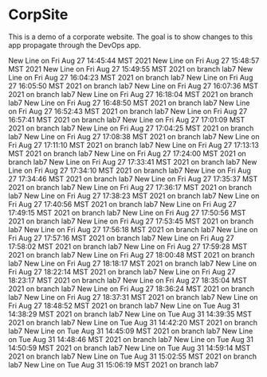 # CorpSite

This is a demo of a corporate website.  The goal is to show changes to this app propagate through the DevOps app.

New Line on Fri Aug 27 14:45:44 MST 2021
New Line on Fri Aug 27 15:48:57 MST 2021
New Line on Fri Aug 27 15:49:55 MST 2021 on branch lab7
New Line on Fri Aug 27 16:04:23 MST 2021 on branch lab7
New Line on Fri Aug 27 16:05:50 MST 2021 on branch lab7
New Line on Fri Aug 27 16:07:36 MST 2021 on branch lab7
New Line on Fri Aug 27 16:18:04 MST 2021 on branch lab7
New Line on Fri Aug 27 16:48:50 MST 2021 on branch lab7
New Line on Fri Aug 27 16:52:43 MST 2021 on branch lab7
New Line on Fri Aug 27 16:57:41 MST 2021 on branch lab7
New Line on Fri Aug 27 17:01:09 MST 2021 on branch lab7
New Line on Fri Aug 27 17:04:25 MST 2021 on branch lab7
New Line on Fri Aug 27 17:08:38 MST 2021 on branch lab7
New Line on Fri Aug 27 17:11:10 MST 2021 on branch lab7
New Line on Fri Aug 27 17:13:13 MST 2021 on branch lab7
New Line on Fri Aug 27 17:24:00 MST 2021 on branch lab7
New Line on Fri Aug 27 17:33:41 MST 2021 on branch lab7
New Line on Fri Aug 27 17:34:10 MST 2021 on branch lab7
New Line on Fri Aug 27 17:34:46 MST 2021 on branch lab7
New Line on Fri Aug 27 17:35:37 MST 2021 on branch lab7
New Line on Fri Aug 27 17:36:17 MST 2021 on branch lab7
New Line on Fri Aug 27 17:38:23 MST 2021 on branch lab7
New Line on Fri Aug 27 17:40:56 MST 2021 on branch lab7
New Line on Fri Aug 27 17:49:15 MST 2021 on branch lab7
New Line on Fri Aug 27 17:50:56 MST 2021 on branch lab7
New Line on Fri Aug 27 17:53:45 MST 2021 on branch lab7
New Line on Fri Aug 27 17:56:18 MST 2021 on branch lab7
New Line on Fri Aug 27 17:57:16 MST 2021 on branch lab7
New Line on Fri Aug 27 17:58:02 MST 2021 on branch lab7
New Line on Fri Aug 27 17:59:28 MST 2021 on branch lab7
New Line on Fri Aug 27 18:00:48 MST 2021 on branch lab7
New Line on Fri Aug 27 18:18:17 MST 2021 on branch lab7
New Line on Fri Aug 27 18:22:14 MST 2021 on branch lab7
New Line on Fri Aug 27 18:23:17 MST 2021 on branch lab7
New Line on Fri Aug 27 18:35:04 MST 2021 on branch lab7
New Line on Fri Aug 27 18:36:24 MST 2021 on branch lab7
New Line on Fri Aug 27 18:37:31 MST 2021 on branch lab7
New Line on Fri Aug 27 18:48:52 MST 2021 on branch lab7
New Line on Tue Aug 31 14:38:29 MST 2021 on branch lab7
New Line on Tue Aug 31 14:39:35 MST 2021 on branch lab7
New Line on Tue Aug 31 14:42:20 MST 2021 on branch lab7
New Line on Tue Aug 31 14:45:09 MST 2021 on branch lab7
New Line on Tue Aug 31 14:48:46 MST 2021 on branch lab7
New Line on Tue Aug 31 14:50:59 MST 2021 on branch lab7
New Line on Tue Aug 31 14:59:14 MST 2021 on branch lab7
New Line on Tue Aug 31 15:02:55 MST 2021 on branch lab7
New Line on Tue Aug 31 15:06:19 MST 2021 on branch lab7
